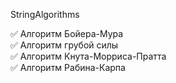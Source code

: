 StringAlgorithms

:white_check_mark: Алгоритм Бойера-Мура  
:white_check_mark: Алгоритм грубой силы  
:white_check_mark: Алгоритм Кнута-Морриса-Пратта  
:white_check_mark: Алгоритм Рабина-Карпа  
